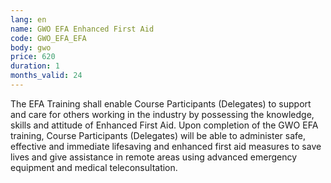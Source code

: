 ```yaml
---
lang: en
name: GWO EFA Enhanced First Aid
code: GWO_EFA_EFA
body: gwo
price: 620
duration: 1
months_valid: 24
---
```


The EFA Training shall enable Course Participants (Delegates) to support and care for others working in the industry by possessing the knowledge, skills and attitude of Enhanced First Aid. Upon completion of the GWO EFA training, Course Participants (Delegates) will be able to administer safe, effective and immediate lifesaving and enhanced first aid measures to save lives and give assistance in remote areas using advanced emergency equipment and medical teleconsultation.